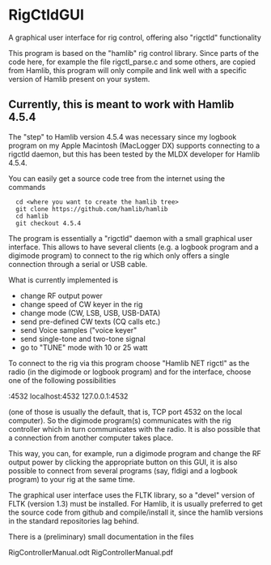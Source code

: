 # RigCtldGUI
A graphical user interface for rig control, offering also "rigctld" functionality

This program is based on the "hamlib" rig control library. Since parts of the code here,
for example the file rigctl_parse.c and some others, are copied from Hamlib, this program
will only compile and link well with a specific version of Hamlib present on your system.

Currently, this is meant to work with Hamlib 4.5.4
---------------------------------------------------

The "step" to Hamlib version 4.5.4 was necessary since my logbook program on my
Apple Macintosh (MacLogger DX) supports connecting to a rigctld daemon, but
this has been tested by the MLDX developer for Hamlib 4.5.4.

You can easily get a source code tree from the internet using the commands

````
  cd <where you want to create the hamlib tree>
  git clone https://github.com/hamlib/hamlib
  cd hamlib
  git checkout 4.5.4
````

The program is essentially a "rigctld" daemon with a small graphical user interface.
This allows to have several clients (e.g. a logbook program and a digimode program)
to connect to the rig which only offers a single connection through a serial or USB cable.

What is currently implemented is

- change RF output power
- change speed of CW keyer in the rig
- change mode (CW, LSB, USB, USB-DATA)
- send pre-defined CW texts (CQ calls etc.)
- send Voice samples ("voice keyer"
- send single-tone and two-tone signal
- go to "TUNE" mode with 10 or 25 watt

To connect to the rig via this program choose
"Hamlib NET rigctl" as the radio (in the digimode or logbook program) and for the interface, choose
one of the following possibilities

  :4532
  localhost:4532
  127.0.0.1:4532

(one of those is usually the default, that is,
TCP port 4532 on the local computer). So the digimode program(s) communicates with
the rig controller which in turn communicates with the radio. It is also possible
that a connection from another computer takes place.

This way, you can, for example, run a digimode program and change the RF output power
by clicking the appropriate button on this GUI, it is also possible to connect from
several programs (say, fldigi and a logbook program) to your rig at the same time.

The graphical user interface uses the FLTK library, so a "devel" version of FLTK
(version 1.3) must be installed. For Hamlib, it is usually preferred to get
the source code from github and compile/install it, since the hamlib versions in
the standard repositories lag behind.

There is a (preliminary) small documentation in the files

RigControllerManual.odt
RigControllerManual.pdf



